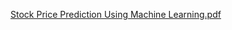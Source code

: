 [Stock Price Prediction Using Machine Learning.pdf](https://github.com/tlepk/Stock-Price-Prediction-Using-Machine-Learning/files/14074761/Stock.Price.Prediction.Using.Machine.Learning.pdf)

